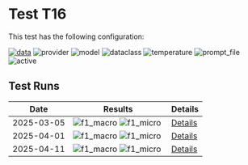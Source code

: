 # Test T16

This test has the following configuration:

<a href="/benchmarks/metadata_extraction"><img src="https://img.shields.io/badge/data-metadata_extraction-lightgrey" alt="data"></a>&nbsp;<img src="https://img.shields.io/badge/provider-genai-green" alt="provider">&nbsp;<img src="https://img.shields.io/badge/model-gemini--1.5--pro-blue" alt="model">&nbsp;<img src="https://img.shields.io/badge/dataclass-Document-purple" alt="dataclass">&nbsp;<img src="https://img.shields.io/badge/temperature-0.0-ffff00" alt="temperature">&nbsp;<img src="https://img.shields.io/badge/prompt_file-prompt.txt-lightgrey" alt="prompt_file">&nbsp;<img src="https://img.shields.io/badge/active-yes-brightgreen" alt="active">


## Test Runs

<script src="https://code.jquery.com/jquery-3.6.0.min.js"></script>
<link rel="stylesheet" href="https://cdn.datatables.net/1.13.6/css/jquery.dataTables.min.css">
<script src="https://cdn.datatables.net/1.13.6/js/jquery.dataTables.min.js"></script><style>
    /* Square styles */
    .test-rectangle {
        display: inline-flex;
        height: 20px;
        border-radius: 3px;
        text-align: center;
        align-items: center;
        justify-content: center;
        font-size: 12px;
        font-weight: regular;
        color: white;
        padding: 0 5px;
        white-space: nowrap;
        overflow: hidden;
        text-overflow: ellipsis;
    }
    .test-square {
        display: inline-flex;
        width: 30px;
        height: 20px;
        border-radius: 3px;
        text-align: center;
        align-items: center;
        justify-content: center;
        font-size: 12px;
        font-weight: bold;
        color: white;
    }
    /* Inner table styles */
    .inner-table {
        width: 100%;
        border-collapse: collapse;
        margin: 0;
        padding: 0;
    }
    .inner-table th, .inner-table td {
        padding: 4px;
        text-align: left;
        border-bottom: 1px solid #ddd;
    }
    .inner-table th {
        background-color: #f2f2f2;
        font-weight: bold;
    }
</style>
<table id="data-table" class="display">
  <thead><tr>
    <th>Date</th>
    <th>Results</th>
    <th>Details</th>

  </tr></thead>
  <tbody>
<tr>
    <td>2025-03-05</td>
    <td><img src="https://img.shields.io/badge/f1_macro-0.42290959466175987-brightgreen" alt="f1_macro">&nbsp;<img src="https://img.shields.io/badge/f1_micro-0.42953020134228187-brightgreen" alt="f1_micro">&nbsp;</td>
    <td><a href='/archive/2025-03-05/T16'>Details</a></td>
</tr>
<tr>
    <td>2025-04-01</td>
    <td><img src="https://img.shields.io/badge/f1_macro-0.43630472577841-brightgreen" alt="f1_macro">&nbsp;<img src="https://img.shields.io/badge/f1_micro-0.43278688524590164-brightgreen" alt="f1_micro">&nbsp;</td>
    <td><a href='/archive/2025-04-01/T16'>Details</a></td>
</tr>
<tr>
    <td>2025-04-11</td>
    <td><img src="https://img.shields.io/badge/f1_macro-0.4416971494894389-brightgreen" alt="f1_macro">&nbsp;<img src="https://img.shields.io/badge/f1_micro-0.4414715719063545-brightgreen" alt="f1_micro">&nbsp;</td>
    <td><a href='/archive/2025-04-11/T16'>Details</a></td>
</tr>

  </tbody>
</table>

<script>
  $(document).ready(function() {
    $('#data-table').DataTable({
      "paging": true,
      "searching": true,
      "ordering": true,
      "info": true,
      "lengthMenu": [[10, 20, -1], [10, 20, "All"]],
    });
  });
</script>
